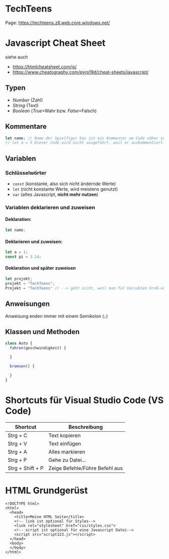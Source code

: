 # TechTeens

Page: https://techteens.z6.web.core.windows.net/


# Javascript Cheat Sheet
siehe auch
+ https://htmlcheatsheet.com/js/
+ https://www.cheatography.com/pyro19d/cheat-sheets/javascript/

## Typen
+ *Number* (Zahl)
+ *String* (Text)
+ *Boolean*  (*True*=Wahr bzw. *False*=Falsch)

## Kommentare
```javascript
let name; // Name der Spielfigur Das ist ein Kommentar um Code näher zu beschreiben
// let a = 5 Dieser Code wird nicht ausgeführt, weil er auskommentiert ist

```


## Variablen
### Schlüsselwörter
+ `const` (konstante, also sich nicht ändernde Werte)
+ `let` (nicht konstante Werte, wird meistens genutzt)
+ `var` (altes Javascript, **nicht mehr nutzen**)

### Variablen deklarieren und zuweisen
#### Deklaration:
```javascript
let name;
```

#### Deklarieren und zuweisen:
```javascript
let a = 1;
const pi = 3.14;
```

#### Deklaration und später zuweisen
```javascript
let projekt;
projekt = "TechTeens";
Projekt = "TechTeens" // --> geht nicht, weil man für Variablen Groß-und Kleinschreibung beachten muss
```

## Anweisungen
Anweisung enden immer mit einem Semikolon (`;`)


## Klassen und Methoden
```javascript
class Auto {
  fahren(geschwindigkeit) {

  }

  bremsen() {

  }
}
```

# Shortcuts für Visual Studio Code (VS Code)

| Shortcut         | Beschreibung                   | 
| -----------------| -------------------------------|
| Strg + C         | Text kopieren                  |
| Strg + V         | Text einfügen                  |
| Strg + A         | Alles markieren                |
| Strg + P         | Gehe zu Datei...               |
| Strg + Shift + P | Zeige Befehle/Führe Befehl aus |

# HTML Grundgerüst
```
<!DOCTYPE html>
<html>
  <head>
    <title>Meine HTML Seite</title>
    <!-- link ist optional für Styles-->
    <link rel="stylesheet" href="css/styles.css">
    <!-- script ist optional für eine Javascript Datei-->
    <script src="script123.js"></script>
  </head>
  <body>
  </body>
</html>
```
